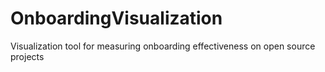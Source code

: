 # OnboardingVisualization
Visualization tool for measuring onboarding effectiveness on open source projects
